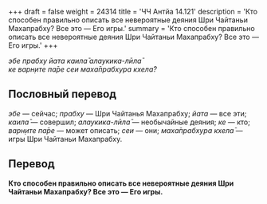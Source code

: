 +++
draft = false
weight = 24314
title = 'ЧЧ Антйа 14.121'
description = 'Кто способен правильно описать все невероятные деяния Шри Чайтаньи Махапрабху? Все это — Его игры.'
summary = 'Кто способен правильно описать все невероятные деяния Шри Чайтаньи Махапрабху? Все это — Его игры.'
+++

_эбе прабху йата каила̄ алаукика-лӣла̄  
ке варн̣ите па̄ре сеи маха̄прабхура кхела̄?_

## Пословный перевод

_эбе_ — сейчас; _прабху_ — Шри Чайтанья Махапрабху; _йата_ — все эти; _каила̄_ — совершил; _алаукика_\-_лӣла̄_ — необычайные деяния; _ке_ — кто; _варн̣ите_ _па̄ре_ — может описать; _сеи_ — они; _маха̄прабхура_ _кхела̄_ — игры Шри Чайтаньи Махапрабху.

## Перевод

**Кто способен правильно описать все невероятные деяния Шри Чайтаньи Махапрабху? Все это — Его игры.**
